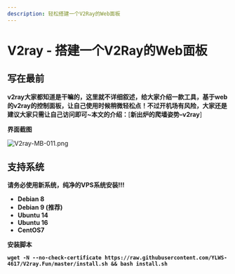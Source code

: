 ```yaml
---
description: 轻松搭建一个V2Ray的Web面板
---
```


# V2ray - 搭建一个V2Ray的Web面板

## **写在最前**

**v2ray大家都知道是干嘛的，这里就不详细叙述，给大家介绍一款工具，基于web的v2ray的控制面板，让自己使用时候稍微轻松点！不过开机场有风险，大家还是建议大家只需让自己访问即可~本文的介绍：**[**新出炉的爬墙姿势–v2ray**]

**界面截图**

![V2ray-MB-011.png](https://lh5.googleusercontent.com/qKg4n39BYE4ZKF6j2Td2RJLoSsPd3hPz_qYgFPxd9jU8dxe_GxfHpbcG63bbfPyKz4mlI-oJH1fCgQ9nEpfKKiCHS7JPFt5CF4w_3JIFGF3hrjppPBfRRT60wCXzefxY0Ap5jilT)

## 支持系统



**请务必使用新系统，纯净的VPS系统安装!!!**

* **Debian 8**
* **Debian 9 \(推荐\)**
* **Ubuntu 14**
* **Ubuntu 16**
* **CentOS7**

**安装脚本**

**`wget -N --no-check-certificate https://raw.githubusercontent.com/YLWS-4617/V2ray.Fun/master/install.sh && bash install.sh`**

